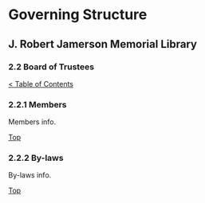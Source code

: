 [0]: ../README.md
[2.2]: board-of-trustees.md

# Governing Structure
## J. Robert Jamerson Memorial Library
### 2.2 Board of Trustees
[< Table of Contents][0]

### 2.2.1 Members [](#members)
Members info.

[Top][2.2]

### 2.2.2 By-laws [](#by-laws)
By-laws info.

[Top][2.2]